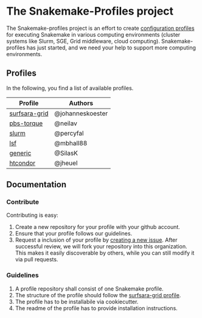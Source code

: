 # The Snakemake-Profiles project

The Snakemake-profiles project is an effort to create [configuration profiles](https://snakemake.readthedocs.io/en/stable/executing/cli.html#profiles) for executing Snakemake in various computing environments (cluster systems like Slurm, SGE, Grid middleware, cloud computing). Snakemake-profiles has just started, and we need your help to support more computing environments.


## Profiles

In the following, you find a list of available profiles.

| Profile  | Authors |
| -------- |-------- |
| [surfsara-grid](https://github.com/snakemake-profiles/surfsara-grid) | @johanneskoester |
| [pbs-torque](https://github.com/snakemake-profiles/pbs-torque) | @neilav |
| [slurm](https://github.com/Snakemake-Profiles/slurm) | @percyfal |
| [lsf](https://github.com/Snakemake-Profiles/snakemake-lsf) | @mbhall88 |
| [generic](https://github.com/Snakemake-Profiles/generic) | @SilasK |
| [htcondor](https://github.com/Snakemake-Profiles/htcondor) | @jheuel |



## Documentation

### Contribute

Contributing is easy:

1. Create a new repository for your profile with your github account.
2. Ensure that your profile follows our guidelines.
3. Request a inclusion of your profile by [creating a new issue](https://github.com/Snakemake-Profiles/doc/issues/new). After successful review, we will fork your repository into this organization. This makes it easily discoverable by others, while you can still modify it via pull requests.

### Guidelines

1. A profile repository shall consist of one Snakemake profile.
2. The structure of the profile should follow the [surfsara-grid profile](https://github.com/snakemake-profiles/surfsara-grid).
3. The profile has to be installabile via cookiecutter.
4. The readme of the profile has to provide installation instructions.

